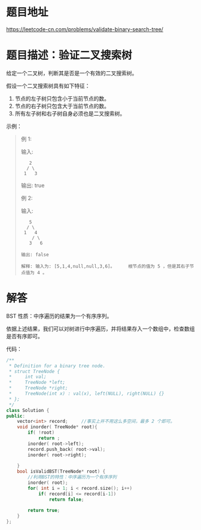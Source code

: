 # 题目地址

https://leetcode-cn.com/problems/validate-binary-search-tree/

# 题目描述：验证二叉搜索树

给定一个二叉树，判断其是否是一个有效的二叉搜索树。

假设一个二叉搜索树具有如下特征：
1. 节点的左子树只包含小于当前节点的数。
2. 节点的右子树只包含大于当前节点的数。
3. 所有左子树和右子树自身必须也是二叉搜索树。

示例：
>例 1:
>
>输入:
>```
>    2
>   / \
>  1   3
>```
>
>输出: true
>
>例 2:
>
>输入:
>```
>    5
>   / \
>  1   4
>     / \
>    3   6
>    
>输出: false
>
>解释: 输入为: [5,1,4,null,null,3,6]。     根节点的值为 5 ，但是其右子节点值为 4 。

# 解答

BST 性质：中序遍历的结果为一个有序序列。

依据上述结果，我们可以对树进行中序遍历，并将结果存入一个数组中，检查数组是否有序即可。

代码：
```cpp
/**
 * Definition for a binary tree node.
 * struct TreeNode {
 *     int val;
 *     TreeNode *left;
 *     TreeNode *right;
 *     TreeNode(int x) : val(x), left(NULL), right(NULL) {}
 * };
 */
class Solution {
public:
    vector<int> record;		//事实上并不用这么多空间，最多 2 个即可。
    void inorder( TreeNode* root){
        if( !root)
            return ;
        inorder( root->left);
        record.push_back( root->val);
        inorder( root->right);
        
    }
    bool isValidBST(TreeNode* root) {
        //利用BST的特性：中序遍历为一个有序序列
        inorder( root);
        for( int i = 1; i < record.size(); i++)
            if( record[i] <= record[i-1])
                return false;
            
        return true;
    }
};
```
